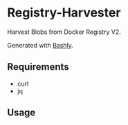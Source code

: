 # Registry-Harvester

Harvest Blobs from Docker Registry V2.

Generated with [Bashly](https://github.com/DannyBen/bashly).

## Requirements

- curl
- jq

## Usage

```bash

```
